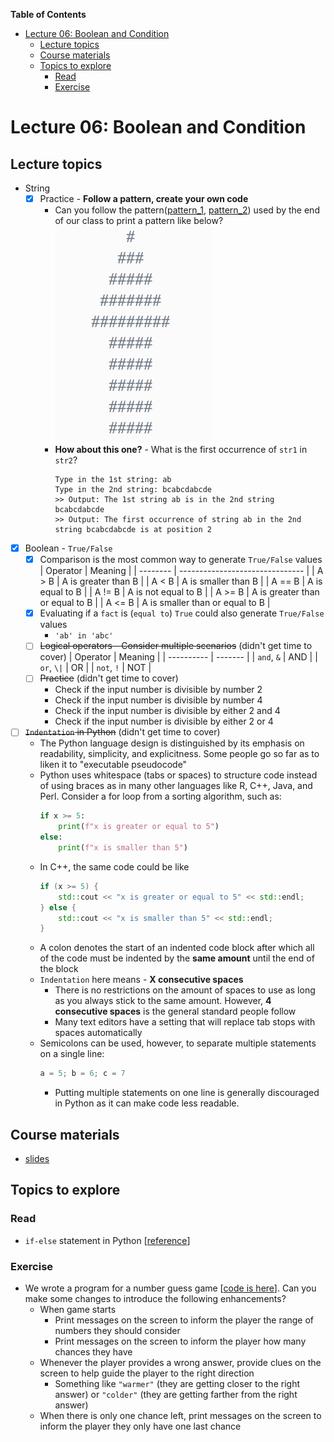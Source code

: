 
**Table of Contents**
- [Lecture 06: Boolean and Condition](#lecture-06-boolean-and-condition)
  - [Lecture topics](#lecture-topics)
  - [Course materials](#course-materials)
  - [Topics to explore](#topics-to-explore)
    - [Read](#read)
    - [Exercise](#exercise)


# Lecture 06: Boolean and Condition

## Lecture topics
* String
  * [x] Practice - **Follow a pattern, create your own code**
    * Can you follow the pattern([pattern_1](../2023-09-16/sample_5.py), [pattern_2](../2023-09-16//sample_6.py)) used by the end of our class to print a pattern like below?![](../2023-09-16//arrow.png)
    * **How about this one?** - What is the first occurrence of `str1` in `str2`?
        ```
        Type in the 1st string: ab
        Type in the 2nd string: bcabcdabcde
        >> Output: The 1st string ab is in the 2nd string bcabcdabcde
        >> Output: The first occurrence of string ab in the 2nd string bcabcdabcde is at position 2
        ```
* [x] Boolean - `True/False`
  * [x] Comparison is the most common way to generate `True/False` values
    | Operator | Meaning                         |
    | -------- | ------------------------------- |
    | A > B    | A is greater than B             |
    | A < B    | A is smaller than B             |
    | A == B   | A is equal to B                 |
    | A != B   | A is not equal to B             |
    | A >= B   | A is greater than or equal to B |
    | A <= B   | A is smaller than or equal to B |
  * [x] Evaluating if a `fact` is (`equal to`) `True` could also generate `True/False` values
    * `'ab' in 'abc'`
  * [ ] ~~Logical operators - Consider multiple scenarios~~ (didn't get time to cover)
    | Operator   | Meaning |
    | ---------- | ------- |
    | `and`, `&` | AND     |
    | `or`, `\|` | OR      |
    | `not`, `!` | NOT     |
  * [ ] ~~Practice~~ (didn't get time to cover)
    * Check if the input number is divisible by number 2
    * Check if the input number is divisible by number 4
    * Check if the input number is divisible by either 2 and 4
    * Check if the input number is divisible by either 2 or 4
* [ ] ~~`Indentation` in Python~~ (didn't get time to cover)
  * The Python language design is distinguished by its emphasis on readability, simplicity, and explicitness. Some people go so far as to liken it to "executable pseudocode"
  * Python uses whitespace (tabs or spaces) to structure code instead of using braces as in many other languages like R, C++, Java, and Perl. Consider a for loop from a sorting algorithm, such as:
      ```python
      if x >= 5:
          print(f"x is greater or equal to 5")
      else:
          print(f"x is smaller than 5")
      ```
  * In C++, the same code could be like
      ```cpp
      if (x >= 5) {
          std::cout << "x is greater or equal to 5" << std::endl;
      } else {
          std::cout << "x is smaller than 5" << std::endl;
      }      
      ```
  * A colon denotes the start of an indented code block after which all of the code must be indented by the **same amount** until the end of the block
  * `Indentation` here means - **X consecutive spaces**
    * There is no restrictions on the amount of spaces to use as long as you always stick to the same amount. However, **4 consecutive spaces** is the general standard people follow
    * Many text editors have a setting that will replace tab stops with spaces automatically
  * Semicolons can be used, however, to separate multiple statements on a single line:
      ```python
      a = 5; b = 6; c = 7
      ```
    * Putting multiple statements on one line is generally discouraged in Python as it can make code less readable.


## Course materials
* [slides](https://docs.google.com/presentation/d/1tl7osBenIFke2zIx4_u_5IY2Mk9aGCz0473HkhcUfo4/edit?usp=sharing)

## Topics to explore
### Read
* `if-else` statement in Python [[reference](https://www.w3schools.com/python/python_conditions.asp)]

### Exercise
* We wrote a program for a number guess game [[code is here](./sample_8.py)]. Can you make some changes to introduce the following enhancements?
  * When game starts
    * Print messages on the screen to inform the player the range of numbers they should consider
    * Print messages on the screen to inform the player how many chances they have
  * Whenever the player provides a wrong answer, provide clues on the screen to help guide the player to the right direction
    * Something like `"warmer"` (they are getting closer to the right answer) or `"colder"` (they are getting farther from the right answer)
  * When there is only one chance left, print messages on the screen to inform the player they only have one last chance
